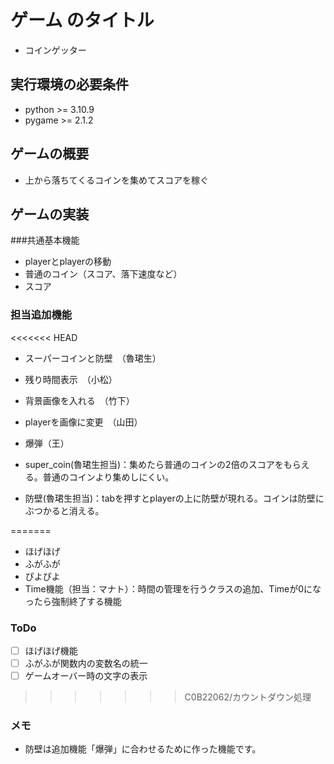 # ゲーム のタイトル
* コインゲッター

## 実行環境の必要条件
* python >= 3.10.9
* pygame >= 2.1.2

## ゲームの概要
* 上から落ちてくるコインを集めてスコアを稼ぐ

## ゲームの実装
###共通基本機能
* playerとplayerの移動
* 普通のコイン（スコア、落下速度など）
* スコア

### 担当追加機能
<<<<<<< HEAD
* スーパーコインと防壁　（魯珺生）
* 残り時間表示　（小松）
* 背景画像を入れる　（竹下）
* playerを画像に変更　（山田）
* 爆弾（王）

* super_coin(魯珺生担当)：集めたら普通のコインの2倍のスコアをもらえる。普通のコインより集めしにくい。
* 防壁(魯珺生担当)：tabを押すとplayerの上に防壁が現れる。コインは防壁にぶつかると消える。

=======
* ほげほげ
* ふがふが
* ぴよぴよ
* Time機能（担当：マナト）：時間の管理を行うクラスの追加、Timeが0になったら強制終了する機能
### ToDo
- [ ] ほげほげ機能
- [ ] ふがふが関数内の変数名の統一
- [ ] ゲームオーバー時の文字の表示
>>>>>>> C0B22062/カウントダウン処理
### メモ
* 防壁は追加機能「爆弾」に合わせるために作った機能です。